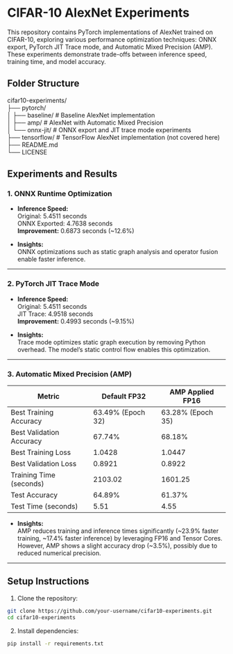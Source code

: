 # CIFAR-10 AlexNet Experiments

This repository contains PyTorch implementations of AlexNet trained on CIFAR-10, exploring various performance optimization techniques: ONNX export, PyTorch JIT Trace mode, and Automatic Mixed Precision (AMP). These experiments demonstrate trade-offs between inference speed, training time, and model accuracy.

## Folder Structure

cifar10-experiments/  
├── pytorch/  
│   ├── baseline/       # Baseline AlexNet implementation  
│   ├── amp/            # AlexNet with Automatic Mixed Precision  
│   └── onnx-jit/       # ONNX export and JIT trace mode experiments  
├── tensorflow/         # TensorFlow AlexNet implementation (not covered here)  
├── README.md  
└── LICENSE  

## Experiments and Results

### 1. ONNX Runtime Optimization

- **Inference Speed:**  
  Original: 5.4511 seconds  
  ONNX Exported: 4.7638 seconds  
  **Improvement:** 0.6873 seconds (~12.6%)

- **Insights:**  
  ONNX optimizations such as static graph analysis and operator fusion enable faster inference.

---

### 2. PyTorch JIT Trace Mode

- **Inference Speed:**  
  Original: 5.4511 seconds  
  JIT Trace: 4.9518 seconds  
  **Improvement:** 0.4993 seconds (~9.15%)

- **Insights:**  
  Trace mode optimizes static graph execution by removing Python overhead. The model’s static control flow enables this optimization.

---

### 3. Automatic Mixed Precision (AMP)

| Metric                  | Default FP32     | AMP Applied FP16  |
|-------------------------|------------------|-------------------|
| Best Training Accuracy   | 63.49% (Epoch 32)| 63.28% (Epoch 35) |
| Best Validation Accuracy | 67.74%           | 68.18%            |
| Best Training Loss       | 1.0428           | 1.0447            |
| Best Validation Loss     | 0.8921           | 0.8922            |
| Training Time (seconds)  | 2103.02          | 1601.25           |
| Test Accuracy            | 64.89%           | 61.37%            |
| Test Time (seconds)      | 5.51             | 4.55              |

- **Insights:**  
  AMP reduces training and inference times significantly (~23.9% faster training, ~17.4% faster inference) by leveraging FP16 and Tensor Cores.  
  However, AMP shows a slight accuracy drop (~3.5%), possibly due to reduced numerical precision.

---

## Setup Instructions

1. Clone the repository:

```bash
git clone https://github.com/your-username/cifar10-experiments.git
cd cifar10-experiments
```
2. Install dependencies:

```bash
pip install -r requirements.txt
```
